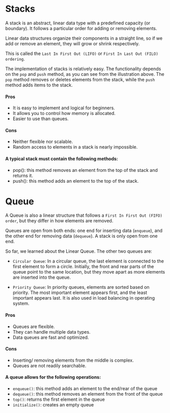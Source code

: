 
# Stacks 

A stack is an abstract, linear data type with a predefined capacity (or boundary). It follows a particular order for adding or removing elements. 

Linear data structures organize their components in a straight line, so if we add or remove an element, they will grow or shrink respectively.

This is called the ```Last In First Out (LIFO)``` or ```First In Last Out (FILO) ordering```.

The implementation of stacks is relatively easy. The functionality depends on the ```pop``` and ```push``` method, as you can see from the illustration above. The ```pop``` method removes or deletes elements from the stack, while the ```push``` method adds items to the stack.

#### Pros

 + It is easy to implement and logical for beginners.
 + It allows you to control how memory is allocated.
 + Easier to use than queues.

#### Cons

 + Neither flexible nor scalable.
 + Random access to elements in a stack is nearly impossible.

#### A typical stack must contain the following methods:

 + pop(): this method removes an element from the top of the stack and returns it.
 + push(): this method adds an element to the top of the stack.


# Queue

A Queue is also a linear structure that follows a ```First In First Out (FIFO) order```, but they differ in how elements are removed. 

Queues are open from both ends: one end for inserting data (```enqueue```), and the other end for removing data (```dequeue```). A stack is only open from one end.


So far, we learned about the Linear Queue. The other two queues are:

* ```Circular Queue```: In a circular queue, the last element is connected to the first element to form a circle. Initially, the front and rear parts of the queue point to the same location, but they move apart as more elements are inserted into the queue.

* ```Priority Queue```: In priority queues, elements are sorted based on priority. The most important element appears first, and the least important appears last. It is also used in load balancing in operating system.

#### Pros

 + Queues are flexible.
 + They can handle multiple data types.
 + Data queues are fast and optimized.

#### Cons

 + Inserting/ removing elements from the middle is complex.
 + Queues are not readily searchable.


#### A queue allows for the following operations:

 + ```enqueue()```: this method adds an element to the end/rear of the queue
 + ```dequeue()```: this method removes an element from the front of the queue
 + ```top()```: returns the first element in the queue
 + ```initialize()```: creates an empty queue



